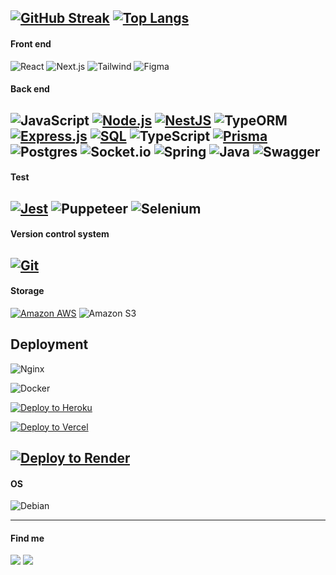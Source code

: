 [![GitHub Streak](https://github-readme-streak-stats.herokuapp.com?user=mateusmcg1&theme=tokyonight)](https://git.io/streak-stats)
[![Top Langs](https://github-readme-stats.vercel.app/api/top-langs/?username=mateusmcg1&theme=tokyonight&layout=compact)](https://github.com/mateusmcg1)
---

#### Front end
![React](https://shields.io/badge/react-black?logo=react&style=for-the-badge)
![Next.js](https://img.shields.io/badge/next.js-000000?style=for-the-badge&logo=nextdotjs&logoColor=white)
![Tailwind](https://img.shields.io/badge/Tailwind_CSS-grey?style=for-the-badge&logo=tailwind-css&logoColor=38B2AC)
![Figma](https://img.shields.io/badge/figma-%23F24E1E.svg?style=for-the-badge&logo=figma&logoColor=white)

#### Back end
![JavaScript](https://img.shields.io/badge/javascript-%23323330.svg?style=for-the-badge&logo=javascript&logoColor=%23F7DF1E)
[![Node.js](https://img.shields.io/badge/Node.js-43853D?style=for-the-badge&logo=node.js&logoColor=white)](https://nodejs.org/)
[![NestJS](https://img.shields.io/badge/NestJS-E0234E?style=for-the-badge&logo=nestjs&logoColor=white)](https://nestjs.com/)
![TypeORM](https://img.shields.io/badge/TypeORM-FF6347?style=for-the-badge&logo=typeorm&logoColor=white)
[![Express.js](https://img.shields.io/badge/Express.js-000000?style=for-the-badge&logo=express&logoColor=white)](https://expressjs.com/)
[![SQL](https://img.shields.io/badge/SQL-003366?style=for-the-badge&logo=sql&logoColor=white)](link_para_sua_referencia_sql)
![TypeScript](https://img.shields.io/badge/typescript-%23007ACC.svg?style=for-the-badge&logo=typescript&logoColor=white)
[![Prisma](https://img.shields.io/badge/Prisma-3982CE?style=for-the-badge&logo=Prisma&logoColor=white)](https://www.prisma.io/)
![Postgres](https://img.shields.io/badge/postgres-%23316192.svg?style=for-the-badge&logo=postgresql&logoColor=white)
![Socket.io](https://img.shields.io/badge/Socket.io-black?style=for-the-badge&logo=socket.io&badgeColor=010101)
![Spring](https://img.shields.io/badge/spring-%236DB33F.svg?style=for-the-badge&logo=spring&logoColor=white)
![Java](https://img.shields.io/badge/java-%23ED8B00.svg?style=for-the-badge&logo=openjdk&logoColor=white)
![Swagger](https://img.shields.io/badge/-Swagger-%23Clojure?style=for-the-badge&logo=swagger&logoColor=white)
---

#### Test
[![Jest](https://img.shields.io/badge/Jest-C21325?style=for-the-badge&logo=jest&logoColor=white)](https://jestjs.io/)
![Puppeteer](https://img.shields.io/badge/Puppeteer-white.svg?style=for-the-badge&logo=Puppeteer&logoColor=black)
![Selenium](https://img.shields.io/badge/-selenium-%43B02A?style=for-the-badge&logo=selenium&logoColor=white)
---

#### Version control system
[![Git](https://img.shields.io/badge/Git-F05032?style=for-the-badge&logo=git&logoColor=white)](https://git-scm.com/)
---

#### Storage 
[![Amazon AWS](https://img.shields.io/badge/Amazon%20AWS-232F3E?style=for-the-badge&logo=amazonaws&logoColor=white)](https://aws.amazon.com/)
![Amazon S3](https://img.shields.io/badge/Amazon%20S3-FF9900?style=for-the-badge&logo=amazons3&logoColor=white)
## Deployment

![Nginx](https://img.shields.io/badge/nginx-%23009639.svg?style=for-the-badge&logo=nginx&logoColor=white)

![Docker](https://img.shields.io/badge/docker-%230db7ed.svg?style=for-the-badge&logo=docker&logoColor=white)

[![Deploy to Heroku](https://img.shields.io/badge/Deploy%20to-Heroku-7056bf?style=for-the-badge&logo=heroku&logoColor=white)](https://heroku.com/deploy)

[![Deploy to Vercel](https://img.shields.io/badge/Deploy%20to-Vercel-black?style=for-the-badge&logo=vercel&logoColor=white)](https://vercel.com/new/clone?repository-url=https://github.com/yourusername/your-repo-name)

[![Deploy to Render](https://img.shields.io/badge/Deploy%20to-Render-46E3B7?style=for-the-badge&logo=render&logoColor=white)](https://render.com/deploy?repo=https://github.com/yourusername/your-repo-name)
---

#### OS
![Debian](https://img.shields.io/badge/Debian-D70A53?style=for-the-badge&logo=debian&logoColor=white)

---
#### Find me
<div>
<a href = "mailto:mateusmartinscg@gmail.com"><img loading="lazy" src="https://img.shields.io/badge/Gmail-D14836?style=for-the-badge&logo=gmail&logoColor=white" target="_blank"></a>
<a href="https://www.linkedin.com/in/mateus-martins-63541b328" target="_blank"><img loading="lazy" src="https://img.shields.io/badge/-LinkedIn-%230077B5?style=for-the-badge&logo=linkedin&logoColor=white" target="_blank"></a>

</div>
